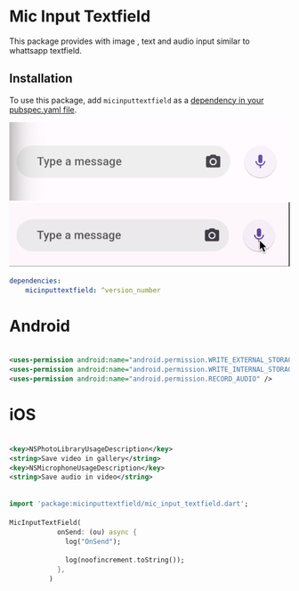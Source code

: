# Mic Input Textfield

This package provides with image , text and audio input similar to whattsapp textfield.

## Installation

To use this package, add `micinputtextfield` as a [dependency in your pubspec.yaml file](https://flutter.dev/docs/development/packages-and-plugins/using-packages).


![Demo](./ui.png)
![Demo Vedio](./ui.gif)

```yaml
dependencies:
    micinputtextfield: ^version_number
```
# Android
```xml

<uses-permission android:name="android.permission.WRITE_EXTERNAL_STORAGE" />
<uses-permission android:name="android.permission.WRITE_INTERNAL_STORAGE" />
<uses-permission android:name="android.permission.RECORD_AUDIO" />

```

# iOS
```xml

<key>NSPhotoLibraryUsageDescription</key>
<string>Save video in gallery</string>
<key>NSMicrophoneUsageDescription</key>
<string>Save audio in video</string>

```

```dart

import 'package:micinputtextfield/mic_input_textfield.dart';

MicInputTextField(
            onSend: (ou) async {
              log("OnSend");
             
              log(noofincrement.toString());
            },
          )

```

